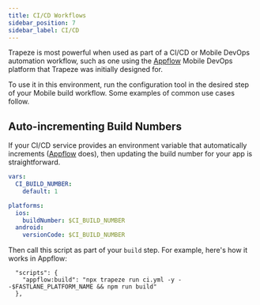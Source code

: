 ```yaml
---
title: CI/CD Workflows
sidebar_position: 7
sidebar_label: CI/CD
---
```


Trapeze is most powerful when used as part of a CI/CD or Mobile DevOps automation workflow, such as one using the [Appflow](https://useappflow.com/) Mobile DevOps platform that Trapeze was initially designed for.

To use it in this environment, run the configuration tool in the desired step of your Mobile build workflow. Some examples of common use cases follow.

## Auto-incrementing Build Numbers

If your CI/CD service provides an environment variable that automatically increments ([Appflow](https://useappflow.com/) does), then updating the build number for your app is straightforward.

```yaml title="ci.yml"
vars:
  CI_BUILD_NUMBER:
    default: 1

platforms:
  ios:
    buildNumber: $CI_BUILD_NUMBER
  android:
    versionCode: $CI_BUILD_NUMBER
```

Then call this script as part of your `build` step. For example, here's how it works in Appflow:

```
  "scripts": {
    "appflow:build": "npx trapeze run ci.yml -y --$FASTLANE_PLATFORM_NAME && npm run build"
  },
```
